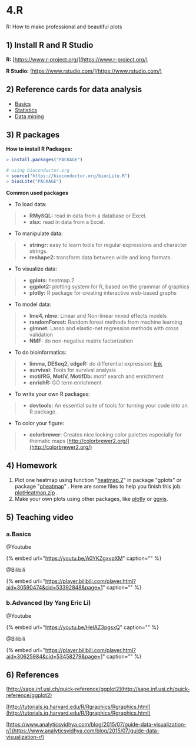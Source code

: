 # 4.R

R: How to make professional and beautiful plots

## 1\) lnstall R and R Studio

**R:** [https://www.r-project.org/](https://www.r-project.org/)

**R Studio:** [https://www.rstudio.com/](https://www.rstudio.com/)

## 2\) Reference cards for data analysis

* [Basics](https://cran.r-project.org/doc/contrib/Short-refcard.pdf)
* [Statistics](http://www.u.arizona.edu/~kuchi/Courses/MAT167/Files/R-refcard.pdf)
* [Data mining](https://cran.r-project.org/doc/contrib/YanchangZhao-refcard-data-mining.pdf)

## 3\) R packages

**How to install R Packages:**

```r
> install.packages("PACKAGE")

# using bioconductor.org
> source("https://bioconductor.org/biocLite.R")
> biocLite("PACKAGE")
```

**Common used packages**

* To load data:

> * **RMySQL:** read in data from a database or Excel.
> * **xlsx:** read in data from a Excel.

* To manipulate data:

> * **stringr:** easy to learn tools for regular expressions and character strings.
> * **reshape2:** transform data between wide and long formats.

* To visualize data:

> * **gplots:** heatmap.2
> * **ggplot2:** plotting system for R, based on the grammar of graphics
> * **plotly:** R package for creating interactive web-based graphs

* To model data:

> * **lme4, nlme:** Linear and Non-linear mixed effects models
> * **randomForest:** Random forest methods from machine learning
> * **glmnet:** Lasso and elastic-net regression methods with cross validation
> * **NMF:** do non-negative matrix factorization

* To do bioinformatics:

> * **limma, DESeq2, edgeR:** do differential expression: [link](https://www.nature.com/articles/nprot.2013.099%29)
> * **survival:** Tools for survival analysis
> * **motifRG, MotIV, MotifDb:** motif search and enrichment
> * **enrichR:** GO term enrichment

* To write your own R packages:

> * **devtools:** An essential suite of tools for turning your code into an R package.

* To color your figure:

> * **colorbrewer:** Creates nice looking color palettes especially for thematic maps [http://colorbrewer2.org/](http://colorbrewer2.org/)

## 4\) Homework

1. Plot one heatmap using function "[heatmap.2](https://www.rdocumentation.org/packages/gplots/versions/3.0.1/topics/heatmap.2)" in package "gplots" or package "[pheatmap](https://github.com/raivokolde/pheatmap)" . Here are some files to help you finish this job: [plotHeatmap.zip](https://github.com/lulab/training/blob/master/assets/files/plotHeatmap.zip) .
2. Make your own plots using other packages, like [plotly](https://plot.ly/r) or [ggvis](http://ggvis.rstudio.com). 

## 5\) Teaching video

### a.Basics

@Youtube

{% embed url="https://youtu.be/A0YKZgxvpXM" caption="" %}

@Bilibili

{% embed url="https://player.bilibili.com/player.html?aid=30590474&cid=53392848&page=1" caption="" %}

### b.Advanced \(by Yang Eric Li\)

@Youtube

{% embed url="https://youtu.be/HeIAZ3pgsxQ" caption="" %}

@Bilibili

{% embed url="https://player.bilibili.com/player.html?aid=30625984&cid=53458279&page=1" caption="" %}

## 6\) References

[http://sape.inf.usi.ch/quick-reference/ggplot2](http://sape.inf.usi.ch/quick-reference/ggplot2)

[http://tutorials.iq.harvard.edu/R/Rgraphics/Rgraphics.html](http://tutorials.iq.harvard.edu/R/Rgraphics/Rgraphics.html)

[https://www.analyticsvidhya.com/blog/2015/07/guide-data-visualization-r/](https://www.analyticsvidhya.com/blog/2015/07/guide-data-visualization-r/)

